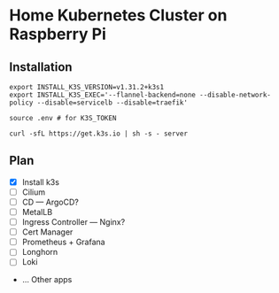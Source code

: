 # Home Kubernetes Cluster on Raspberry Pi

## Installation
```shell
export INSTALL_K3S_VERSION=v1.31.2+k3s1
export INSTALL_K3S_EXEC='--flannel-backend=none --disable-network-policy --disable=servicelb --disable=traefik'

source .env # for K3S_TOKEN

curl -sfL https://get.k3s.io | sh -s - server
```

## Plan
- [x] Install k3s
- [ ] Cilium
- [ ] CD — ArgoCD?
- [ ] MetalLB
- [ ] Ingress Controller — Nginx?
- [ ] Cert Manager
- [ ] Prometheus + Grafana
- [ ] Longhorn
- [ ] Loki
- ... Other apps
